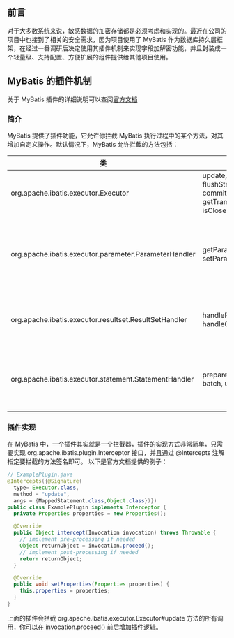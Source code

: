 ## 前言
对于大多数系统来说，敏感数据的加密存储都是必须考虑和实现的。最近在公司的项目中也接到了相关的安全需求，因为项目使用了 MyBatis 作为数据库持久层框架，在经过一番调研后决定使用其插件机制来实现字段加解密功能，并且封装成一个轻量级、支持配置、方便扩展的组件提供给其他项目使用。

## MyBatis 的插件机制
关于 MyBatis 插件的详细说明可以查阅[官方文档](https://mybatis.org/mybatis-3/configuration.html#plugins)

### 简介
MyBatis 提供了插件功能，它允许你拦截 MyBatis 执行过程中的某个方法，对其增加自定义操作。默认情况下，MyBatis 允许拦截的方法包括：

| 类                                                   | 方法                                                                               | 说明                 |
|------------------------------------------------------|-----------------------------------------------------------------------------------|--------------------|
| org.apache.ibatis.executor.Executor                  | update, query, flushStatements, commit, rollback, getTransaction, close, isClosed | 拦截执行器的方法           |
| org.apache.ibatis.executor.parameter.ParameterHandler| getParameterObject, setParameters                                                 | 说明：拦截参数处理的方法       |
| org.apache.ibatis.executor.resultset.ResultSetHandler| handleResultSets, handleOutputParameters                                          | 拦截结果集处理的方法         |
| org.apache.ibatis.executor.statement.StatementHandler| prepare, parameterize, batch, update, query                                       | 拦截 Sql 语句构建的方法     |

### 插件实现
在 MyBatis 中，一个插件其实就是一个拦截器，插件的实现方式非常简单，只需要实现 org.apache.ibatis.plugin.Interceptor 接口，并且通过 @Intercepts 注解指定要拦截的方法签名即可。
以下是官方文档提供的例子：

```java
// ExamplePlugin.java
@Intercepts({@Signature(
  type= Executor.class,
  method = "update",
  args = {MappedStatement.class,Object.class})})
public class ExamplePlugin implements Interceptor {
  private Properties properties = new Properties();

  @Override
  public Object intercept(Invocation invocation) throws Throwable {
    // implement pre-processing if needed
    Object returnObject = invocation.proceed();
    // implement post-processing if needed
    return returnObject;
  }

  @Override
  public void setProperties(Properties properties) {
    this.properties = properties;
  }
}
```
上面的插件会拦截 org.apache.ibatis.executor.Executor#update 方法的所有调用，你可以在 invocation.proceed() 前后增加插件逻辑。

